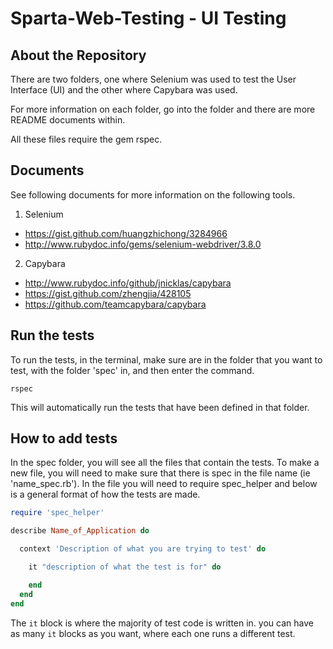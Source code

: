# Sparta-Web-Testing - UI Testing

## About the Repository

There are two folders, one where Selenium was used to test the User Interface (UI) and the other where Capybara was used.

For more information on each folder, go into the folder and there are more README documents within.

All these files require the gem rspec.

## Documents

See following documents for more information on the following tools.

1. Selenium
  - https://gist.github.com/huangzhichong/3284966
  - http://www.rubydoc.info/gems/selenium-webdriver/3.8.0
2. Capybara
  - http://www.rubydoc.info/github/jnicklas/capybara
  - https://gist.github.com/zhengjia/428105
  - https://github.com/teamcapybara/capybara

## Run the tests

To run the tests, in the terminal, make sure are in the folder that you want to test, with the folder 'spec' in, and then enter the command.
```
rspec
```

This will automatically run the tests that have been defined in that folder.

## How to add tests

In the spec folder, you will see all the files that contain the tests. To make a new file, you will need to make sure that there is spec in the file name (ie 'name_spec.rb'). In the file you will need to require spec_helper and below is a general format of how the tests are made.

```Ruby
require 'spec_helper'

describe Name_of_Application do

  context 'Description of what you are trying to test' do

    it "description of what the test is for" do

    end
  end
end
```

The `it` block is where the majority of test code is written in. you can have as many `it` blocks as you want, where each one runs a different test.
